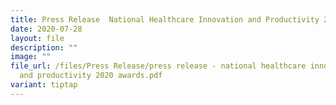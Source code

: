 ```yaml
---
title: Press Release  National Healthcare Innovation and Productivity 2020 Awards
date: 2020-07-28
layout: file
description: ""
image: ""
file_url: /files/Press Release/press release - national healthcare innovation
  and productivity 2020 awards.pdf
variant: tiptap
---
```

